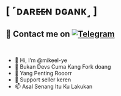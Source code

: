 # [ ˹ᴅᴀʀᴇ̷ᴇ̷ɴ ᴅɢᴀɴᴋ˼ ]

## 📨 Contact me on [![Telegram](https://img.shields.io/badge/telegram-1b77FF.svg?style=for-the-badge&logo=telegram)](https://t.me/hiimikeell) 
<br>




- 👋 Hi, I’m @mikeel-ye
- 👀 Bukan Devs Cuma Kang Fork doang
- 🌱 Yang Penting Rooorr
- 💞️ Support seller keren
- 📫 Asal Senang Itu Ku Lakukan

 

<!---
mikeel-ye/mikeel-ye is a ✨ special ✨ repository because its `README.md` (this file) appears on your GitHub profile.
You can click the Preview link to take a look at your changes.
--->
